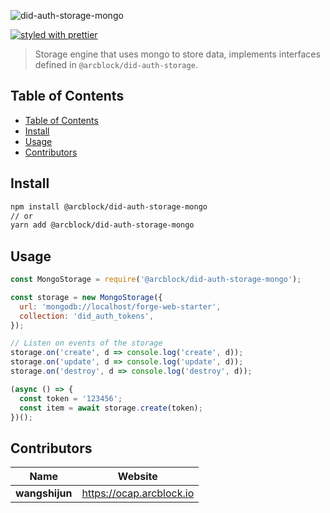 ![did-auth-storage-mongo](https://www.arcblock.io/.netlify/functions/badge/?text=did-auth-storage-mongo)

[![styled with prettier](https://img.shields.io/badge/styled_with-prettier-ff69b4.svg)](https://github.com/prettier/prettier)

> Storage engine that uses mongo to store data, implements interfaces defined in `@arcblock/did-auth-storage`.

## Table of Contents

- [Table of Contents](#table-of-contents)
- [Install](#install)
- [Usage](#usage)
- [Contributors](#contributors)

## Install

```sh
npm install @arcblock/did-auth-storage-mongo
// or
yarn add @arcblock/did-auth-storage-mongo
```

## Usage

```js
const MongoStorage = require('@arcblock/did-auth-storage-mongo');

const storage = new MongoStorage({
  url: 'mongodb://localhost/forge-web-starter',
  collection: 'did_auth_tokens',
});

// Listen on events of the storage
storage.on('create', d => console.log('create', d));
storage.on('update', d => console.log('update', d));
storage.on('destroy', d => console.log('destroy', d));

(async () => {
  const token = '123456';
  const item = await storage.create(token);
})();
```

## Contributors

| Name           | Website                    |
| -------------- | -------------------------- |
| **wangshijun** | <https://ocap.arcblock.io> |
